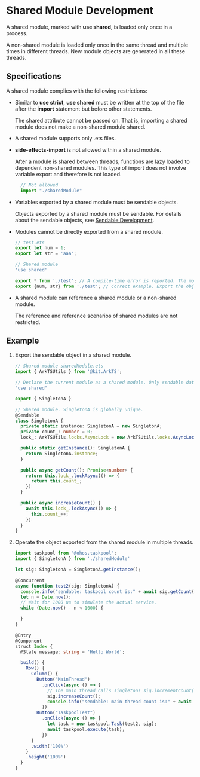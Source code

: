 # Shared Module Development

A shared module, marked with **use shared**, is loaded only once in a process.

A non-shared module is loaded only once in the same thread and multiple times in different threads. New module objects are generated in all these threads.

## Specifications

A shared module complies with the following restrictions:

- Similar to **use strict**, **use shared** must be written at the top of the file after the **import** statement but before other statements.

  The shared attribute cannot be passed on. That is, importing a shared module does not make a non-shared module shared.

- A shared module supports only .ets files.

- **side-effects-import** is not allowed within a shared module.

  After a module is shared between threads, functions are lazy loaded to dependent non-shared modules. This type of import does not involve variable export and therefore is not loaded.
  
  ```ts
    // Not allowed
    import "./sharedModule"
  ```

- Variables exported by a shared module must be sendable objects.

  Objects exported by a shared module must be sendable. For details about the sendable objects, see [Sendable Development](arkts-sendable.md).

- Modules cannot be directly exported from a shared module.

  ```ts
  // test.ets
  export let num = 1;
  export let str = 'aaa';

  // Shared module
  'use shared'

  export * from './test'; // A compile-time error is reported. The module cannot be directly exported.
  export {num, str} from './test'; // Correct example. Export the object set.
  ```

- A shared module can reference a shared module or a non-shared module.

  The reference and reference scenarios of shared modules are not restricted.

## Example

1. Export the sendable object in a shared module.

    ```ts
    // Shared module sharedModule.ets
    import { ArkTSUtils } from '@kit.ArkTS';

    // Declare the current module as a shared module. Only sendable data can be exported.
    "use shared"

    export { SingletonA }
    
    // Shared module. SingletonA is globally unique.
    @Sendable
    class SingletonA {
      private static instance: SingletonA = new SingletonA;
      private count_: number = 0;
      lock_: ArkTSUtils.locks.AsyncLock = new ArkTSUtils.locks.AsyncLock()
    
      public static getInstance(): SingletonA {
        return SingletonA.instance;
      }
    
      public async getCount(): Promise<number> {
        return this.lock_.lockAsync(() => {
          return this.count_;
        })
      }
    
      public async increaseCount() {
        await this.lock_.lockAsync(() => {
          this.count_++;
        })
      }
    }
    ```

2. Operate the object exported from the shared module in multiple threads.

    ```ts
    import taskpool from '@ohos.taskpool';
    import { SingletonA } from './sharedModule'
    
    let sig: SingletonA = SingletonA.getInstance();
    
    @Concurrent
    async function test2(sig: SingletonA) {
      console.info("sendable: taskpool count is:" + await sig.getCount());
      let n = Date.now();
      // Wait for 1000 us to simulate the actual service.
      while (Date.now() - n < 1000) {
    
      }
    }
    
    @Entry
    @Component
    struct Index {
      @State message: string = 'Hello World';
    
      build() {
        Row() {
          Column() {
            Button("MainThread")
              .onClick(async () => {
                // The main thread calls singletons sig.incrementCount() and fetchCount().
                sig.increaseCount();
                console.info("sendable: main thread count is:" + await sig.getCount());
              })
            Button("TaskpoolTest")
              .onClick(async () => {
                let task = new taskpool.Task(test2, sig);
                await taskpool.execute(task);
              })
          }
          .width('100%')
        }
        .height('100%')
      }
    }
    ```
